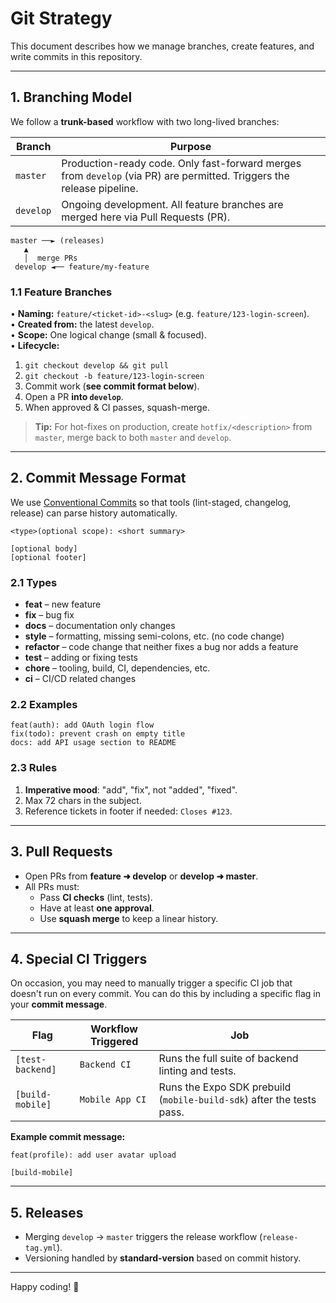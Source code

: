# Git Strategy

This document describes how we manage branches, create features, and write commits in this repository.

---

## 1. Branching Model

We follow a **trunk-based** workflow with two long-lived branches:

| Branch | Purpose |
| ------ | ------- |
| `master` | Production-ready code. Only fast-forward merges from `develop` (via PR) are permitted. Triggers the release pipeline. |
| `develop` | Ongoing development. All feature branches are merged here via Pull Requests (PR). |

```
master ──► (releases)
   ▲
   │  merge PRs
 develop ◄── feature/my-feature
```

### 1.1 Feature Branches

• **Naming:** `feature/<ticket-id>-<slug>` (e.g. `feature/123-login-screen`).  
• **Created from:** the latest `develop`.  
• **Scope:** One logical change (small & focused).  
• **Lifecycle:**
1. `git checkout develop && git pull`
2. `git checkout -b feature/123-login-screen`
3. Commit work (**see commit format below**).
4. Open a PR **into `develop`**.  
5. When approved & CI passes, squash-merge.

> **Tip:** For hot-fixes on production, create `hotfix/<description>` from `master`, merge back to both `master` and `develop`.

---

## 2. Commit Message Format

We use [Conventional Commits](https://www.conventionalcommits.org/) so that tools (lint-staged, changelog, release) can parse history automatically.

```
<type>(optional scope): <short summary>

[optional body]
[optional footer]
```

### 2.1 Types

* **feat** – new feature
* **fix** – bug fix
* **docs** – documentation only changes
* **style** – formatting, missing semi-colons, etc. (no code change)
* **refactor** – code change that neither fixes a bug nor adds a feature
* **test** – adding or fixing tests
* **chore** – tooling, build, CI, dependencies, etc.
* **ci** – CI/CD related changes

### 2.2 Examples

```
feat(auth): add OAuth login flow
fix(todo): prevent crash on empty title
docs: add API usage section to README
```

### 2.3 Rules

1. **Imperative mood**: "add", "fix", not "added", "fixed".  
2. Max 72 chars in the subject.  
3. Reference tickets in footer if needed: `Closes #123`.

---

## 3. Pull Requests

* Open PRs from **feature ➜ develop** or **develop ➜ master**.
* All PRs must:
  * Pass **CI checks** (lint, tests).  
  * Have at least **one approval**.
  * Use **squash merge** to keep a linear history.

---

## 4. Special CI Triggers

On occasion, you may need to manually trigger a specific CI job that doesn't run on every commit. You can do this by including a specific flag in your **commit message**.

| Flag | Workflow Triggered | Job |
|---|---|---|
| `[test-backend]` | `Backend CI` | Runs the full suite of backend linting and tests. |
| `[build-mobile]` | `Mobile App CI` | Runs the Expo SDK prebuild (`mobile-build-sdk`) after the tests pass. |

**Example commit message:**
```
feat(profile): add user avatar upload

[build-mobile]
```

---

## 5. Releases

* Merging `develop` → `master` triggers the release workflow (`release-tag.yml`).
* Versioning handled by **standard-version** based on commit history.

---

Happy coding! :rocket: 